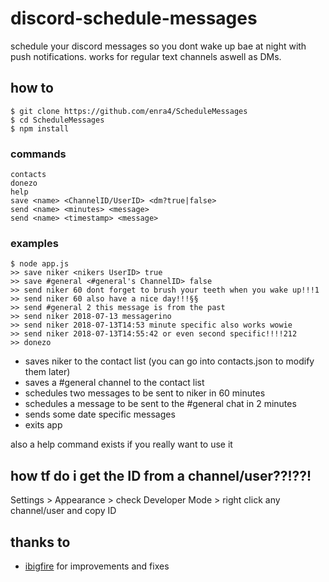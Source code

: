 # discord-schedule-messages

schedule your discord messages so you dont wake up bae at night with push notifications.
works for regular text channels aswell as DMs.

## how to

```
$ git clone https://github.com/enra4/ScheduleMessages
$ cd ScheduleMessages
$ npm install
```

### commands

```
contacts
donezo
help
save <name> <ChannelID/UserID> <dm?true|false>
send <name> <minutes> <message>
send <name> <timestamp> <message>
```


### examples

```
$ node app.js
>> save niker <nikers UserID> true
>> save #general <#general's ChannelID> false
>> send niker 60 dont forget to brush your teeth when you wake up!!!1
>> send niker 60 also have a nice day!!!§§
>> send #general 2 this message is from the past
>> send niker 2018-07-13 messagerino
>> send niker 2018-07-13T14:53 minute specific also works wowie
>> send niker 2018-07-13T14:55:42 or even second specific!!!!212
>> donezo
```

* saves niker to the contact list (you can go into contacts.json to modify them later)
* saves a #general channel to the contact list
* schedules two messages to be sent to niker in 60 minutes
* schedules a message to be sent to the #general chat in 2 minutes
* sends some date specific messages
* exits app

also a help command exists if you really want to use it

## how tf do i get the ID from a channel/user??!??!

Settings > Appearance > check Developer Mode > right click any channel/user and copy ID

## thanks to

* [ibigfire](https://github.com/ibigfire) for improvements and fixes
